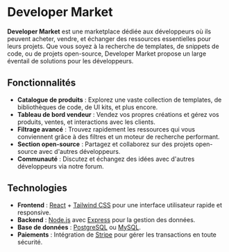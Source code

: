# Developer Market

**Developer Market** est une marketplace dédiée aux développeurs où ils peuvent acheter, vendre, et échanger des ressources essentielles pour leurs projets. Que vous soyez à la recherche de templates, de snippets de code, ou de projets open-source, Developer Market propose un large éventail de solutions pour les développeurs.

## Fonctionnalités

- **Catalogue de produits** : Explorez une vaste collection de templates, de bibliothèques de code, de UI kits, et plus encore.
- **Tableau de bord vendeur** : Vendez vos propres créations et gérez vos produits, ventes, et interactions avec les clients.
- **Filtrage avancé** : Trouvez rapidement les ressources qui vous conviennent grâce à des filtres et un moteur de recherche performant.
- **Section open-source** : Partagez et collaborez sur des projets open-source avec d'autres développeurs.
- **Communauté** : Discutez et échangez des idées avec d'autres développeurs via notre forum.

## Technologies

- **Frontend** : [React](https://reactjs.org/) + [Tailwind CSS](https://tailwindcss.com/) pour une interface utilisateur rapide et responsive.
- **Backend** : [Node.js](https://nodejs.org/) avec [Express](https://expressjs.com/) pour la gestion des données.
- **Base de données** : [PostgreSQL](https://www.postgresql.org/) ou [MySQL](https://www.mysql.com/).
- **Paiements** : Intégration de [Stripe](https://stripe.com/) pour gérer les transactions en toute sécurité.
